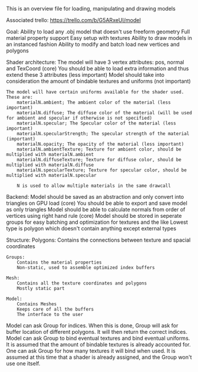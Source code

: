 This is an overview file for loading, manipulating and drawing models

Associated trello: https://trello.com/b/G5ARxeUI/model

Goal:
    Ability to load any .obj model that doesn't use freeform geometry
    Full material property support
    Easy setup with textures
    Ability to draw models in an instanced fashion
    Ability to modify and batch load new vertices and polygons

Shader architecture:
    The model will have 3 vertex attributes: pos, normal and TexCoord (core)
    You should be able to load extra information and thus extend these 3 attributes (less important)
    Model should take into consideration the amount of bindable textures and uniforms (not important)
    
    The model will have certain uniforms available for the shader used. These are:
        materialN.ambient; The ambient color of the material (less important)
        materialN.diffuse; The diffuse color of the material (will be used for ambient and specular if otherwise is not specified)
        materialN.specular; The Specular color of the material (less important)
        materialN.specularStrength; The specular strength of the material  (important)
        materialN.opacity; The opacity of the material (less important)
        materialN.ambientTexture; Texture for ambient color, should be multiplied with materialN.ambient
        materialN.diffuseTexture; Texture for diffuse color, should be multiplied with materialN.diffuse
        materialN.specularTexture; Texture for specular color, should be multiplied with materialN.specular

        N is used to allow multiple materials in the same drawcall

Backend:
    Model should be saved as an abstraction and only convert into triangles on GPU load (core)
    You should be able to export and save model as only triangles
    Model should be able to calculate normals from order of vertices using right hand rule (core)
    Model should be stored in seperate groups for easy batching and optimization for textures and the like
    Lowest type is polygon which doesn't contain anything except external types

Structure:
    Polygons:
        Contains the connections between texture and spacial coordinates

    Groups:
        Contains the material properties
        Non-static, used to assemble optimized index buffers

    Mesh:
        Contains all the texture coordinates and polygons
        Mostly static part

    Model:
        Contains Meshes
        Keeps care of all the buffers
        The interface to the user

Model can ask Group for indices. When this is done, Group will ask for buffer location of different polygons. It will then return
the correct indices. Model can ask Group to bind eventual textures and bind eventual uniforms. It is assumed that the amount of bindable textures is already accounted for. One can ask Group for how many textures it will bind when used. It is assumed at this time that a shader is already assigned, and the Group won't use one itself.